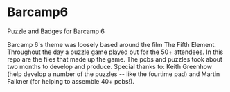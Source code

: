 # Barcamp6
Puzzle and Badges for Barcamp 6

Barcamp 6's theme was loosely based around the film The Fifth Element. Throughout the day a puzzle game played out for the 50+ attendees. In this repo are the files that made up the game. The pcbs and puzzles took about two months to develop and produce. Special thanks to: Keith Greenhow (help develop a number of the puzzles -- like the fourtime pad) and Martin Falkner (for helping to assemble 40+ pcbs!).
